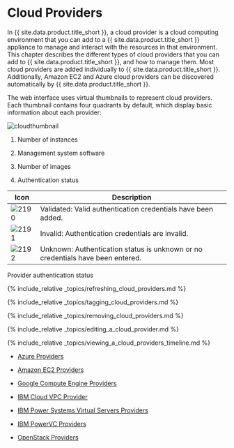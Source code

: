 # Cloud Providers

In {{ site.data.product.title_short }}, a cloud provider is a cloud computing
environment that you can add to a {{ site.data.product.title_short }} appliance to
manage and interact with the resources in that environment. This chapter
describes the different types of cloud providers that you can add to
{{ site.data.product.title_short }}, and how to manage them. Most cloud providers are
added individually to {{ site.data.product.title_short }}. Additionally, Amazon EC2
and Azure cloud providers can be discovered automatically by
{{ site.data.product.title_short }}.

The web interface uses virtual thumbnails to represent cloud providers.
Each thumbnail contains four quadrants by default, which display basic
information about each provider:

![cloudthumbnail](../images/cloudthumbnail.png)

1.  Number of instances

2.  Management system software

3.  Number of images

4.  Authentication status

| Icon                      | Description                                                                    |
| ------------------------- | ------------------------------------------------------------------------------ |
| ![2190](../images/2190.png) | Validated: Valid authentication credentials have been added.                   |
| ![2191](../images/2191.png) | Invalid: Authentication credentials are invalid.                               |
| ![2192](../images/2192.png) | Unknown: Authentication status is unknown or no credentials have been entered. |

Provider authentication status

{% include_relative _topics/refreshing_cloud_providers.md %}

{% include_relative _topics/tagging_cloud_providers.md %}

{% include_relative _topics/removing_cloud_providers.md %}

{% include_relative _topics/editing_a_cloud_provider.md %}

{% include_relative _topics/viewing_a_cloud_providers_timeline.md %}

* [Azure Providers](./cloud_providers/azure_providers.html)

* [Amazon EC2 Providers](./cloud_providers/amazon_ec2_providers.html)

* [Google Compute Engine Providers](./cloud_providers/google_compute_engine_providers.html)

* [IBM Cloud VPC Provider](./cloud_providers/ibm_cloud_vpc_providers.html)

* [IBM Power Systems Virtual Servers Providers](./cloud_providers/ibm_power_systems_virtual_servers_providers.html)

* [IBM PowerVC Providers](./cloud_providers/ibm_power_vc_providers.html)

* [OpenStack Providers](./cloud_providers/openstack_providers.html)

